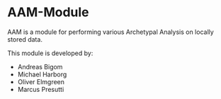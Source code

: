 # AAM-Module
AAM is a module for performing various Archetypal Analysis on locally stored data.

This module is developed by:
- Andreas Bigom
- Michael Harborg
- Oliver Elmgreen
- Marcus Presutti
